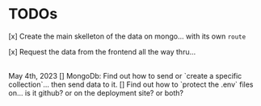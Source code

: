 # TODOs

[x] Create the main skelleton of the data on mongo... with its own `route`

[x] Request the data from the frontend all the way thru...

<br>
May 4th, 2023
[] MongoDb: Find out how to send or `create a specific collection`... then send data to it.
[] Find out how to `protect the .env` files on... is it github? or on the deployment site? or both?

<br>
<br>
